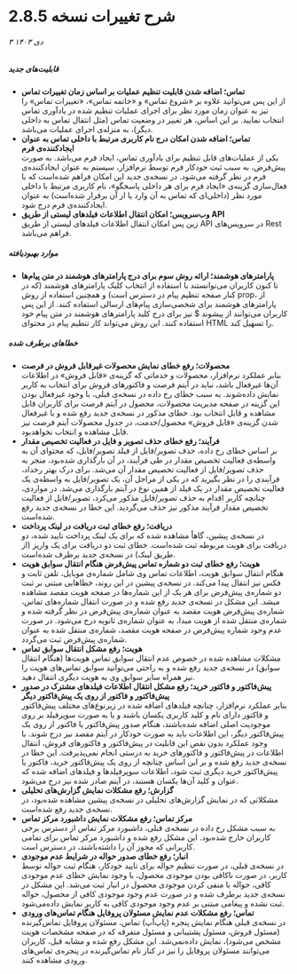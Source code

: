# شرح تغییرات نسخه 2.8.5
###### ۳ دی ۱۴۰۳

##### قابلیت‌های جدید
- **تماس؛ اضافه شدن قابلیت تنظیم عملیات بر اساس زمان تغییرات تماس**<br>
از این پس می‌توانید علاوه بر «شروع تماس» و «خاتمه تماس»، «تغییرات تماس» را نیز به عنوان زمان مورد نظر برای اجرای عملیات تنظیم شده در یادآوری تماس انتخاب نمایید. بر این اساس، هر تغییر در وضعیت تماس (مثل انتقال تماس به داخلی دیگر)، به منزله‌ی اجرای عملیات می‌باشد.
- **تماس؛ اضافه شدن امکان درج نام کاربری مرتبط با داخلی تماس به عنوان ایجادکننده‌ی فرم**<br>
یکی از عملیات‌های قابل تنظیم برای یادآوری تماس، ایجاد فرم می‌باشد. به صورت پیش‌فرض، به سبب ثبت خودکار فرم توسط نرم‌افزار، سیستم به عنوان ایجادکننده‌ی فرم در نظر گرفته می‌شود. در نسخه‌ی جدید این امکان فراهم شده‌است که با فعال‌سازی گزینه‌ی «ایجاد فرم برای هر داخلی پاسخگو»، نام کاربری مرتبط با داخلی مورد نظر (داخلی‌ای که تماس به آن وارد یا از آن برقرار شده‌است) به عنوان ایجادکننده‌ی فرم درج شود.
- **وب‌سرویس؛ امکان انتقال اطلاعات فیلدهای لیستی از طریق API**<br>
زین پس امکان انتقال اطلاعات فیلدهای لیستی از طریق API در سرویس‌های Rest فراهم می‌باشد. 

##### موارد بهبودیافته
- **پارامترهای هوشمند؛ ارائه روش سوم برای درج پارامترهای هوشمند در متن پیام‌ها**<br>
تا کنون کاربران می‌توانستند با استفاده از انتخاب کلیک پارامترهای هوشمند (که در کنار صفحه تنظیم پیام در دسترس است) و همچنین استفاده از روش prop، از پارامترهای هوشمند برای شخصی‌سازی پیام‌های ارسالی استفاده کنند. از این پس کاربران می‌توانند از پیشوند $ نیز برای درج کلید پارامترهای هوشمند در متن پیام خود استفاده کنند. این روش می‌تواند کار تنظیم پیام در محتوای HTML را تسهیل کند. 

##### خطاهای برطرف شده
- **محصولات؛ رفع خطای نمایش محصولات غیرقابل فروش در فرصت**<br>
بنابر عملکرد نرم‌افزار، محصولات  و خدماتی که گزینه‌ی «قابل فروش» در اطلاعات آن‌ها غیرفعال باشد، نباید در آیتم فرصت و فاکتورهای فروش برای انتخاب به کاربر نمایش داده‌شوند. به سبب خطای رخ داده در نسخه‌ی قبلی، با وجود غیرفعال بودن این گزینه در صفحه مدیریت محصولات، محصول در آیتم فرصت برای کاربران قابل مشاهده و قابل انتخاب بود. خطای مذکور در نسخه‌ی جدید رفع شده و با غیرفعال شدن گزینه‌‌ی «قابل فروش» محصول/خدمت، در جدول محصولات آیتم فرصت نیز قابل مشاهده و انتخاب نخواهدبود.
- **فرآیند؛ رفع خطای حذف تصویر و فایل در فعالیت تخصیص مقدار**<br>
بر اساس خطای رخ داده، حذف تصویر/فایل از فیلد تصویر/فایل، که محتوای آن به واسطه‌ی فعالیت تخصیص مقدار در طی فرآیند، در آن بارگذاری شده‌بود، منجر به حذف تصویر/فایل از فعالیت تخصیص مقدار آن می‌شد. برای درک بهتر رخداد، فرآیندی را در نظر بگیرید که در یکی از مراحل آن، یک تصویر/فایل به واسطه‌ی یک فعالیت تخصیص مقدار در یک فیلد از همین نوع در آیتم بارگذاری می‌شد. در مواردی، چنانچه کاربر اقدام به حذف تصویر/فایل مذکور می‌کرد، تصویر/فایل از فعالیت تخصیص مقدار فرآیند مذکور نیز حذف می‌گردید. این خطا در نسخه‌ی جدید رفع شده‌است.
- **دریافت؛ رفع خطای ثبت دریافت در لینک پرداخت**<br>
در نسخه‌ی پیشین، گاهاً مشاهده شده که برای یک لینک پرداخت تایید شده، دو دریافت برای هویت مربوطه ثبت شده‌است. خطای ثبت دو دریافت برای یک واریز (از طریق لینک) در نسخه‌ی جدید برطرف شده‌است.
- **هویت؛ رفع خطای ثبت دو شماره تماس پیش‌فرض هنگام انتقال سوابق هویت**<br>
هنگام انتقال سوابق هویت، اطلاعات تماس وی شامل شماره‌ی موبایل، تلفن ثابت و فکس نیز انتقال پیدا می‌کند. در نسخه‌ی پیشین در این روند، خطاهایی مبتنی بر ثبت دو شماره‌ی پیش‌فرض برای هر یک از این شماره‌ها در صفحه هویت مقصد مشاهده میشد. این مشکل در نسخه‌ی جدید رفع شده و در صورت انتقال شماره‌‌های تماس، شماره‌ی پیش‌فرض هویت مقصد به عنوان شماره‌ی پیش‌فرض در نظر گرفته شده و شماره‌ی منتقل شده از هویت مبدا، به عنوان شماره‌ی ثانویه درج می‌شود. در صورت عدم وجود شماره پیش‌فرض در صفحه هویت مقصد، شماره‌ی منتقل شده به عنوان شماره‌ی پیش‌فرض ثبت می‌گردد.
- **هویت؛ رفع مشکل انتقال سوابق تماس**<br>
مشکلات مشاهده شده در خصوص عدم انتقال سوابق تماس هویت‌ها (هنگام انتقال سوابق) در نسخه‌ی جدید رفع شده و به راحتی می‌توانید سوابق تماس‌های هویت را نیز همراه سایر سوابق وی به هویت دیگری انتقال دهید.
- **پیش‌فاکتور و فاکتور خرید؛ رفع مشکل انتقال اطلاعات فیلدهای مشترک در صدور پیش‌فاکتور و فاکتور از روی یک پیش‌فاکتور دیگر**<br>
بنابر عملکرد نرم‌افزار، چنانچه فیلدهای اضافه شده در زیرنوع‌های مختلف پیش‌فاکتور و فاکتور دارای نام و کلید کاربری یکسان باشند و یا به صورت سوپرفیلد بر روی موجودیت اصلی اضافه شده‌باشند، هنگام صدور پیش‌فاکتور یا فاکتور از روی یک پیش‌فاکتور دیگر، این اطلاعات باید به صورت خودکار در آیتم مقصد نیز درج شوند. با وجود عملکرد بدون نقص این قابلیت در پیش‌فاکتور و فاکتورهای فروش، انتقال اطلاعات در پیش‌فاکتور و فاکتورهای خرید به درستی انجام نمی‌پذیرفت. این خطا در نسخه‌ی جدید رفع شده و بر این اساس چنانچه از روی یک پیش‌فاکتور خرید، فاکتور یا پیش‌فاکتور خرید دیگری ثبت شود، اطلاعات سوپرفیلدها و فیلدهای اضافه شده که عنوان و کلید آن‌ها یکسان هستند، در آیتم صادر شده نیز درج می‌شود.
- **گزارش‌؛ رفع مشکلات نمایش گزارش‌های تحلیلی**<br>
مشکلاتی که در نمایش گزارش‌های تحلیلی در نسخه‌ی پیشین مشاهده شده‌بود، در نسخه‌ی جدید رفع شده‌است.
- **مرکز تماس؛ رفع مشکلات نمایش داشبورد مرکز تماس**<br>
به سبب مشکل رخ داده در نسخه‌ی قبلی، داشبورد مرکز تماس از دسترس برخی کاربران خارج شده‌بود. این مشکل رفع شده و داشبورد مرکز تماس برای تمامی کاربرانی که مجوز آن را داشته‌باشند، در دسترس است.
- **انبار؛ رفع خطای صدور حواله در شرایط عدم موجودی**<br>
در نسخه‌ی قبلی، در صورت تنظیم حواله برای تایید خودکار، هنگام ثبت حواله توسط کاربر، در صورت ناکافی بودن موجودی محصول، با وجود نمایش خطای عدم موجودی کافی، حواله با منفی کردن موجودی محصول در انبار ثبت می‌شد. این مشکل در نسخه‌ی جدید برطرف شده و در صورت عدم وجود موجودی کافی از محصول، حواله ثبت نشده و پیغامی مبتنی بر عدم وجود موجودی کافی به کاربر نمایش داده‌‌می‌شود.
- **تماس؛ رفع مشکلات عدم نمایش مسئولان پروفایل هنگام تماس‌های ورودی**<br>
در نسخه‌ی قبلی هنگام نمایش پنجره (پاپ‌آپ) تماس، مسئولان پروفایل تماس‌گیرنده (مسئول فروش، مسئول پشتیبانی و مسئول متفرقه که در صفحه مشخصات هویت مشخص می‌شود)، نمایش داده‌نمی‌شد. این مشکل رفع شده و مشابه قبل، کاربران می‌توانند مسئولان پروفایل را نیز در کنار نام تماس‌گیرنده در پنجره‌ی تماس‌های ورودی مشاهده کنند.